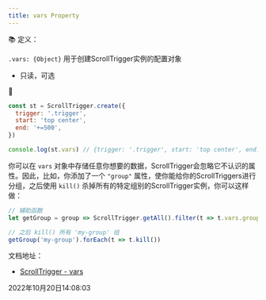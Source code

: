 ```yaml
---
title: vars Property
---
```




📚 定义：

`.vars: {Object}` 用于创建ScrollTrigger实例的配置对象

- 只读，可选


🌰

```js {7}
const st = ScrollTrigger.create({
  trigger: '.trigger',
  start: 'top center',
  end: '+=500',
})

console.log(st.vars) // {trigger: '.trigger', start: 'top center', end: '+=500'}
```

你可以在 `vars` 对象中存储任意你想要的数据，ScrollTrigger会忽略它不认识的属性。因此，比如，你添加了一个 `"group"` 属性，使你能给你的ScrollTriggers进行分组，之后使用 `kill()` 杀掉所有的特定组别的ScrollTrigger实例，你可以这样做：
```js
// 辅助函数
let getGroup = group => ScrollTrigger.getAll().filter(t => t.vars.group === 'group')

// 之后 kill() 所有 'my-group' 组
getGroup('my-group').forEach(t => t.kill())
```

文档地址：

- [ScrollTrigger - vars](https://greensock.com/docs/v3/Plugins/ScrollTrigger/vars)

2022年10月20日14:08:03
